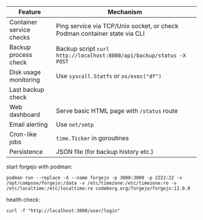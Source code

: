 | Feature                  | Mechanism                                                                 |
| ------------------------ | ------------------------------------------------------------------------- |
| Container service checks | Ping service via TCP/Unix socket, or check Podman container state via CLI |
| Backup process check     | Backup script `curl http://localhost:8080/api/backup/status -X POST`      |
| Disk usage monitoring    | Use `syscall.Statfs` or `os/exec("df")`                                   |
| Last backup check        |                                                                           |
| Web dashboard            | Serve basic HTML page with `/status` route                                |
| Email alerting           | Use `net/smtp`                                                            |
| Cron-like jobs           | `time.Ticker` in goroutines                                               |
| Persistence              | JSON file (for backup history etc.)                                       |


start forgejo with podman:

``` shell
podman run --replace -d --name forgejo -p 3000:3000 -p 2222:22 -v /opt/compose/forgejo:/data -v /etc/timezone:/etc/timezone:ro -v /etc/localtime:/etc/localtime:ro codeberg.org/forgejo/forgejo:12.0.0
```

health check:

``` shell
curl -f "http://localhost:3000/user/login"
```
